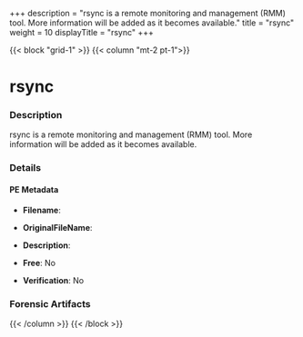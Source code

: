 +++
description = "rsync is a remote monitoring and management (RMM) tool. More information will be added as it becomes available."
title = "rsync"
weight = 10
displayTitle = "rsync"
+++


{{< block "grid-1" >}}
{{< column "mt-2 pt-1">}}

# rsync


### Description

rsync is a remote monitoring and management (RMM) tool. More information will be added as it becomes available.




### Details


#### PE Metadata
- **Filename**: 
- **OriginalFileName**: 
- **Description**: 


- **Free**: No

- **Verification**: No





### Forensic Artifacts










{{< /column >}}
{{< /block >}}
